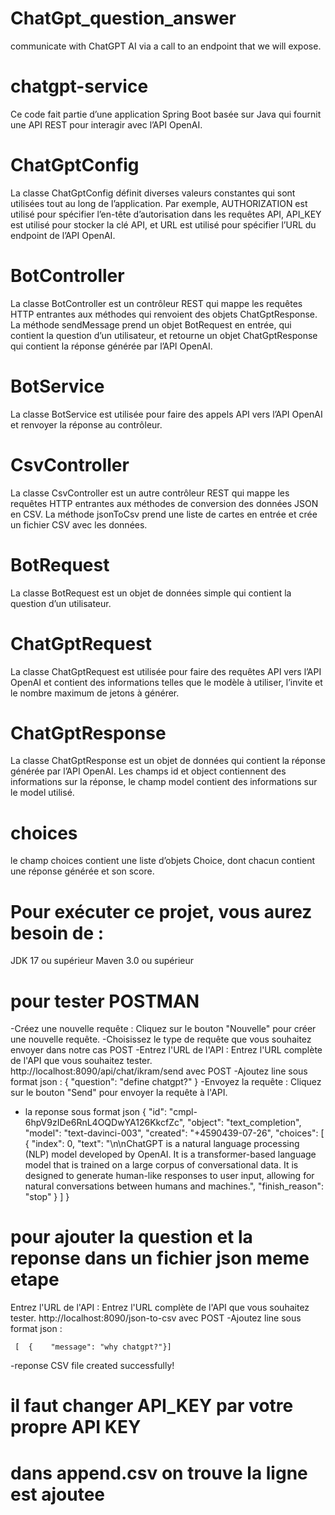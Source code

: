 # ChatGpt_question_answer
communicate with ChatGPT AI via a call to an endpoint that we will expose.
# chatgpt-service 
Ce code fait partie d’une application Spring Boot basée sur Java qui fournit une API REST pour interagir avec l’API OpenAI.
# ChatGptConfig
La classe ChatGptConfig définit diverses valeurs constantes qui sont utilisées tout au long de l’application. Par exemple, AUTHORIZATION est utilisé pour spécifier l’en-tête d’autorisation dans les requêtes API, API_KEY est utilisé pour stocker la clé API, et URL est utilisé pour spécifier l’URL du endpoint de l’API OpenAI.
#  BotController
La classe BotController est un contrôleur REST qui mappe les requêtes HTTP entrantes aux méthodes qui renvoient des objets ChatGptResponse. La méthode sendMessage prend un objet BotRequest en entrée, qui contient la question d’un utilisateur, et retourne un objet ChatGptResponse qui contient la réponse générée par l’API OpenAI.
#  BotService
 La classe BotService est utilisée pour faire des appels API vers l’API OpenAI et renvoyer la réponse au contrôleur.
 # CsvController
 La classe CsvController est un autre contrôleur REST qui mappe les requêtes HTTP entrantes aux méthodes de conversion des données JSON en CSV. La méthode jsonToCsv prend une liste de cartes en entrée et crée un fichier CSV avec les données.
 # BotRequest
 La classe BotRequest est un objet de données simple qui contient la question d’un utilisateur.
 # ChatGptRequest
  La classe ChatGptRequest est utilisée pour faire des requêtes API vers l’API OpenAI et contient des informations telles que le modèle à utiliser, l’invite et le nombre maximum de jetons à générer.
#  ChatGptResponse
La classe ChatGptResponse est un objet de données qui contient la réponse générée par l’API OpenAI. Les champs id et object contiennent des informations sur la réponse, le champ model contient des informations sur le model utilisé.
# choices
le champ choices contient une liste d’objets Choice, dont chacun contient une réponse générée et son score.

# Pour exécuter ce projet, vous aurez besoin de :

JDK 17 ou supérieur
Maven 3.0 ou supérieur

# pour tester POSTMAN
-Créez une nouvelle requête : Cliquez sur le bouton "Nouvelle" pour créer une nouvelle requête.
-Choisissez le type de requête que vous souhaitez envoyer dans notre cas POST
-Entrez l'URL de l'API : Entrez l'URL complète de l'API que vous souhaitez tester.
      http://localhost:8090/api/chat/ikram/send   avec POST 
-Ajoutez  line sous format json :
         {
    "question": "define chatgpt?"
}
-Envoyez la requête : Cliquez sur le bouton "Send" pour envoyer la requête à l'API.
- la reponse sous format json 
     {
    "id": "cmpl-6hpV9zIDe6RnL4OQDwYA126KkcfZc",
    "object": "text_completion",
    "model": "text-davinci-003",
    "created": "+4590439-07-26",
    "choices": [
        {
            "index": 0,
            "text": "\n\nChatGPT is a natural language processing (NLP) model developed by OpenAI. It is a transformer-based language model that is trained on a large corpus of conversational data. It is designed to generate human-like responses to user input, allowing for natural conversations between humans and machines.",
            "finish_reason": "stop"
        }
    ]
}
# pour ajouter la question et la reponse dans un fichier json meme etape 

Entrez l'URL de l'API : Entrez l'URL complète de l'API que vous souhaitez tester.
                http://localhost:8090/json-to-csv   avec POST 
-Ajoutez  line sous format json :

     [  {    "message": "why chatgpt?"}]
-reponse 
      CSV file created successfully!

# il faut changer API_KEY par votre propre API KEY
# dans append.csv on trouve la ligne est ajoutee
